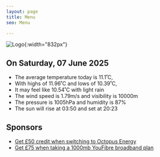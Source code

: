 ```yaml
---
layout: page
title: Menu
seo: Menu

---
```


![Logo](/images/logo.jpg){:width="832px"}

<!-- weather_marker starts -->
## On Saturday, 07 June 2025

- The average temperature today is 11.1˚C,
- With highs of 11.96˚C and lows of 10.39˚C,
- It may feel like 10.54˚C with light rain
- The wind speed is 1.79m/s and visibility is 10000m
- The pressure is 1005hPa and humidity is 87%
- The sun will rise at 03:50 and set at 20:23

<!-- weather_marker ends -->

## Sponsors

- [Get £50 credit when switching to Octopus Energy](https://bit.ly/3oD1nnS)
- [Get £75 when taking a 1000mb YouFibre broadband plan](https://aklam.io/91zWhU?)
